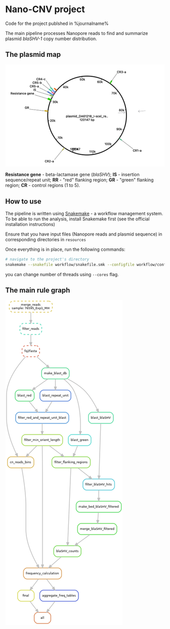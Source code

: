 # Nano-CNV project

Code for the project publshed in %journalname%

The main pipeline processes Nanopore reads to find and summarize plasmid *blaSHV-1* copy number distribution.

## The plasmid map

![Fig. 1. Map of DA61218_I-scel plasmid](images/plasmid_I-scel_full_map.png)

**Resistance gene** - beta-lactamase gene (*blaSHV*); **IS** - insertion sequence/repeat unit; **RR** - "red" flanking region; **GR** - "green" flanking region; **CR** - control regions (1 to 5).

## How to use

The pipeline is written using [Snakemake](https://snakemake.github.io/) - a workflow management system.
To be able to run the analysis, install Snakemake first (see the official installation instructions) 

Ensure that you have input files (Nanopore reads and plasmid sequence) in corresponding directories in `resources`

Once everything is in place, run the following commands:

```bash
# navigate to the project's directory
snakemake --snakefile workflow/snakefile.smk --configfile workflow/config.yaml --use-conda
```

you can change number of threads using `--cores` flag.

## The main rule graph

![DAG](images/rulegraph.png)
